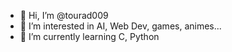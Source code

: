 - 👋 Hi, I’m @tourad009
- 👀 I’m interested in AI, Web Dev, games, animes...
- 🌱 I’m currently learning C, Python

<!---
tourad009/tourad009 is a ✨ special ✨ repository because its `README.md` (this file) appears on your GitHub profile.
You can click the Preview link to take a look at your changes.
--->
